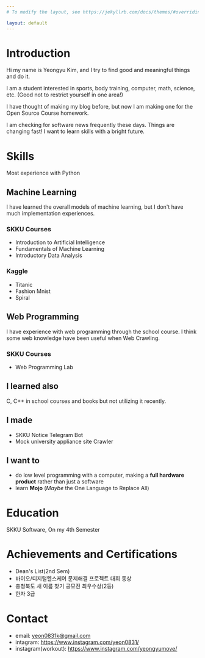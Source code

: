```yaml
---
# To modify the layout, see https://jekyllrb.com/docs/themes/#overriding-theme-defaults

layout: default
---
```


# Introduction
Hi my name is Yeongyu Kim, and I try to find good and meaningful things and do it.

I am a student interested in sports, body training, computer, math, science, etc. (Good not to restrict yourself in one area!)

I have thought of making my blog before, but now I am making one for the Open Source Course homework.

I am checking for software news frequently these days. Things are changing fast! I want to learn skills with a bright future.

# Skills
Most experience with Python
## Machine Learning
I have learned the overall models of machine learning, but I don't have much implementation experiences.
### SKKU Courses
* Introduction to Artificial Intelligence
* Fundamentals of Machine Learning
* Introductory Data Analysis
### Kaggle
* Titanic
* Fashion Mnist
* Spiral
## Web Programming 
I have experience with web programming through the school course. I think some web knowledge have been useful when Web Crawling.
### SKKU Courses
* Web Programming Lab
## I learned also
C, C++ in school courses and books but not utilizing it recently.
## I made
* SKKU Notice Telegram Bot
* Mock university appliance site Crawler
## I want to
* do low level programming with a computer, making a __full hardware product__ rather than just a software
* learn __Mojo__ (_Maybe_ the One Language to Replace All)

# Education
SKKU Software, On my 4th Semester

# Achievements and Certifications
* Dean's List(2nd Sem)
* 바이오/디지털헬스케어 문제해결 프로젝트 대회 동상
* 충청북도 새 이름 찾기 공모전 최우수상(2등)
* 한자 3급

# Contact
* email: yeon0831k@gmail.com
* intagram: https://www.instagram.com/yeon0831/
* instagram(workout): https://www.instagram.com/yeongyumove/